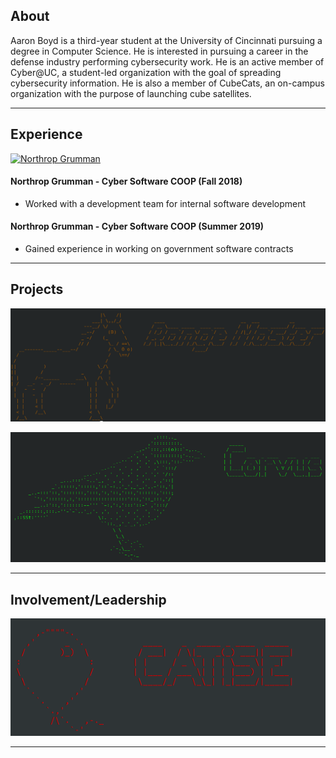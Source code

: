 ## About

Aaron Boyd is a third-year student at the University of Cincinnati pursuing a degree in Computer Science. He is interested in pursuing a career in the defense industry performing cybersecurity work. He is an active member of Cyber@UC, a student-led organization with the goal of spreading cybersecurity information. He is also a member of CubeCats, an on-campus organization with the purpose of launching cube satellites.

---

## Experience

<p>
  <a href="/northropgrumman">
    <img border="0" alt="Northrop Grumman" images/ng.png">
  </a>
</p>

#### Northrop Grumman - Cyber Software COOP (Fall 2018)
- Worked with a development team for internal software development

#### Northrop Grumman - Cyber Software COOP (Summer 2019)
- Gained experience in working on government software contracts

---

## Projects

<p>
  <a href="/range_master">
    <img border="0" alt="Rangemaster" src="/images/range_master_ascii_art.png">
  </a>
</p>

<p>
  <a href="/corvus">
    <img border="0" alt="Corvus" src="/images/corvus_ascii_art.png">
  </a>
</p>

---

## Involvement/Leadership

<p>
  <a href="/catise">
    <img border="0" alt="CATiSE" src="/images/catise_ascii_art.png">
  </a>
</p>


---
